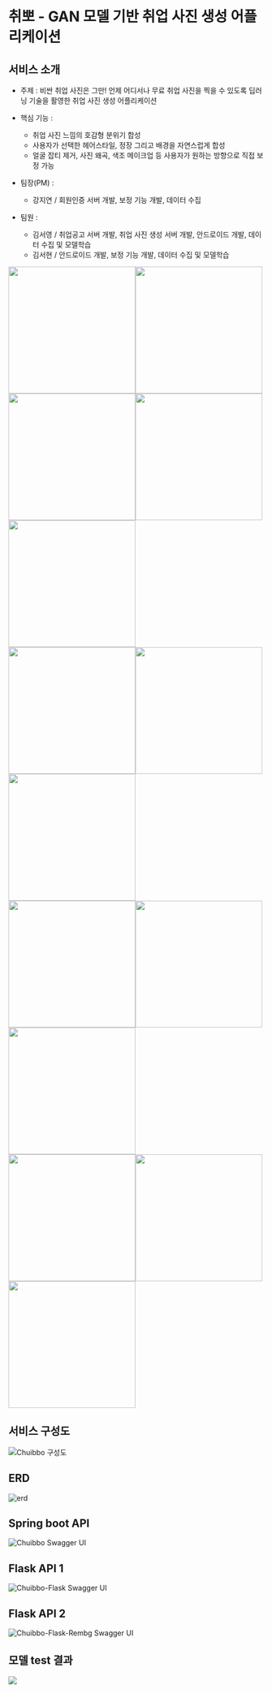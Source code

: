 # 취뽀 - GAN 모델 기반 취업 사진 생성 어플리케이션

## 서비스 소개
* 주제 : 비싼 취업 사진은 그만! 언제 어디서나 무료 취업 사진을 찍을 수 있도록 딥러닝 기술을 활영한 취업 사진 생성 어플리케이션
* 핵심 기능 :
    * 취업 사진 느낌의 호감형 분위기 합성
    * 사용자가 선택한 헤어스타일, 정장 그리고 배경을 자연스럽게 합성
    * 얼굴 잡티 제거, 사진 왜곡, 색조 메이크업 등 사용자가 원하는 방향으로 직접 보정 가능
    
* 팀장(PM) : 
   * 강지연 / 회원인증 서버 개발, 보정 기능 개발, 데이터 수집
* 팀원 : 
   * 김서영 / 취업공고 서버 개발, 취업 사진 생성 서버 개발, 안드로이드 개발, 데이터 수집 및 모델학습
   * 김서현 / 안드로이드 개발, 보정 기능 개발, 데이터 수집 및 모델학습

<img src="https://user-images.githubusercontent.com/43838022/158022207-07dd851b-4bae-4fdc-9631-aa6edbb20be1.png" width="250" height="auto"/><img src="https://user-images.githubusercontent.com/43838022/158022210-e14c38f1-b825-4606-ab6c-7f8473bf8324.png" width="250" height="auto"/><br>
<img src="https://user-images.githubusercontent.com/43838022/158022156-360f8de2-d5d2-46c8-b6e6-a94d220e6c3c.png" width="250" height="auto"/><img src="https://user-images.githubusercontent.com/43838022/158022158-46e3d217-9edc-4c29-85eb-3f032a61ad6f.png" width="250" height="auto"/><img src="https://user-images.githubusercontent.com/43838022/158022173-45a95d7a-a85f-41c7-970a-1c7810f9ecf0.png" width="250" height="auto"/><br>
<img src="https://user-images.githubusercontent.com/43838022/158022179-bca795fb-053e-41fc-b66e-9505c61a3531.png" width="250" height="auto"/><img src="https://user-images.githubusercontent.com/43838022/158022181-6cfd9b21-8509-4b6c-8449-5488e92df8d8.png" width="250" height="auto"/><img src="https://user-images.githubusercontent.com/43838022/158022183-3cd32e05-e336-4d94-bcb9-615153e55b4b.png" width="250" height="auto"/><br>
<img src="https://user-images.githubusercontent.com/43838022/158022194-9b07737c-54ae-4872-ad7f-6a5eb6545a8b.png" width="250" height="auto"/><img src="https://user-images.githubusercontent.com/43838022/158022195-8b55fd0e-4804-41a2-8079-5cb56f3b5813.png" width="250" height="auto"/><img src="https://user-images.githubusercontent.com/43838022/158022198-9f039c19-9d07-4d90-8af2-c39fbccd0da8.png" width="250" height="auto"/><br>
<img src="https://user-images.githubusercontent.com/43838022/158022203-f6ff88df-1f95-4463-9125-93bbac579f50.png" width="250" height="auto"/><img src="https://user-images.githubusercontent.com/43838022/158022215-e09c97de-3d89-496b-9fe9-1c6f466b4d8c.png" width="250" height="auto"/><img src="https://user-images.githubusercontent.com/43838022/158022222-5732410d-f12e-4fe1-b161-f0e6cc9b1467.png" width="250" height="auto"/>

## 서비스 구성도
![Chuibbo 구성도](https://user-images.githubusercontent.com/43838022/158013757-f4e6a703-7044-46b5-ba21-8714a43f05f2.png)

## ERD
![erd](https://user-images.githubusercontent.com/43838022/144740040-5e03da9d-e5a9-414f-b5eb-d29b58796b6f.png)

## Spring boot API
![Chuibbo Swagger UI](https://user-images.githubusercontent.com/43838022/158013281-63e5602d-d3f3-4596-8f7c-f68540e3297a.png)

## Flask API 1
![Chuibbo-Flask Swagger UI](https://user-images.githubusercontent.com/43838022/158013270-834dca89-b5fe-4c43-92cf-ec5adc5154bb.png)

## Flask API 2
![Chuibbo-Flask-Rembg Swagger UI](https://user-images.githubusercontent.com/43838022/158013279-f74efdf4-bd66-450f-8ba3-e3c380f759a6.png)

## 모델 test 결과
<img src="./resources/test.png"/>

